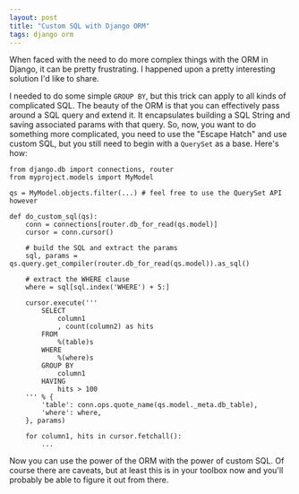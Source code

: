 ```yaml
---
layout: post
title: "Custom SQL with Django ORM"
tags: django orm
---
```


When faced with the need to do more complex things with the ORM in Django, it
can be pretty frustrating.  I happened upon a pretty interesting solution I'd
like to share.

I needed to do some simple `GROUP BY`, but this trick can apply to all kinds
of complicated SQL.  The beauty of the ORM is that you can effectively pass
around a SQL query and extend it.  It encapsulates building a SQL String and
saving associated params with that query.  So, now, you want to do something
more complicated, you need to use the "Escape Hatch" and use custom SQL, but
you still need to begin with a `QuerySet` as a base.  Here's how:

```
from django.db import connections, router
from myproject.models import MyModel

qs = MyModel.objects.filter(...) # feel free to use the QuerySet API however

def do_custom_sql(qs):
    conn = connections[router.db_for_read(qs.model)]
    cursor = conn.cursor()

    # build the SQL and extract the params
    sql, params = qs.query.get_compiler(router.db_for_read(qs.model)).as_sql()

    # extract the WHERE clause
    where = sql[sql.index('WHERE') + 5:]

    cursor.execute('''
        SELECT
            column1
            , count(column2) as hits
        FROM
            %(table)s
        WHERE
            %(where)s
        GROUP BY
            column1
        HAVING
            hits > 100
    ''' % {
        'table': conn.ops.quote_name(qs.model._meta.db_table),
        'where': where,
    }, params)

    for column1, hits in cursor.fetchall():
        ...
```

Now you can use the power of the ORM with the power of custom SQL.  Of course
there are caveats, but at least this is in your toolbox now and you'll probably
be able to figure it out from there.
